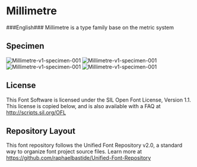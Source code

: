 # Millimetre

###English###
Millimetre is a type family base on the metric system

## Specimen

![Millimetre-v1-specimen-001](https://github.com/jjjlllnnn/Millimetre/blob/master/documentation/tests/test04.png)
![Millimetre-v1-specimen-001](https://github.com/jjjlllnnn/Millimetre/blob/master/documentation/tests/test11.png)
![Millimetre-v1-specimen-001](https://github.com/jjjlllnnn/Millimetre/blob/master/documentation/tests/test09.png)
![Millimetre-v1-specimen-001](https://github.com/jjjlllnnn/Millimetre/blob/master/documentation/tests/test10.png)

## License

This Font Software is licensed under the SIL Open Font License, Version 1.1. 
This license is copied below, and is also available with a FAQ at 
http://scripts.sil.org/OFL

## Repository Layout

This font repository follows the Unified Font Repository v2.0, 
a standard way to organize font project source files. Learn more at 
https://github.com/raphaelbastide/Unified-Font-Repository

